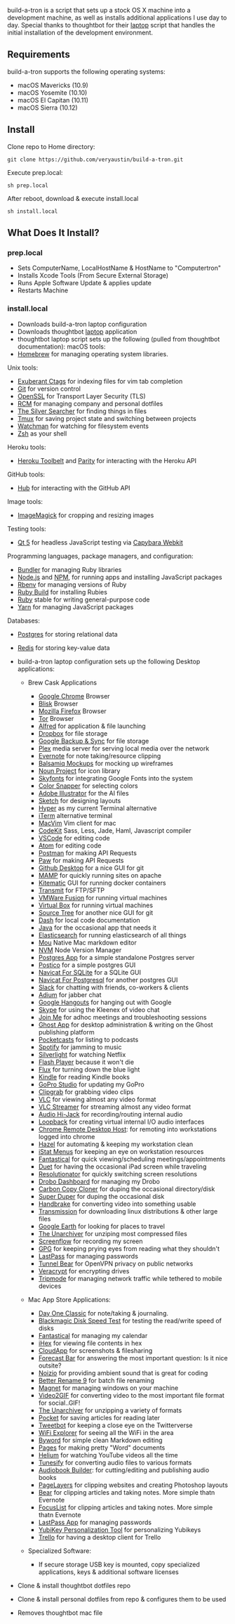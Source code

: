 build-a-tron is a script that sets up a stock OS X machine into a development machine, as well as installs additional applications I use day to day. Special thanks to thoughtbot for their [laptop][lappy] script that handles the initial installation of the development environment.

[lappy]: https://github.com/thoughtbot/laptop

Requirements
--------------
build-a-tron supports the following operating systems:

*  macOS Mavericks (10.9)
*  macOS Yosemite (10.10)
*  macOS El Capitan (10.11)
*  macOS Sierra (10.12)

Install
------
Clone repo to Home directory:
```
git clone https://github.com/veryaustin/build-a-tron.git 
```

Execute prep.local:
```
sh prep.local
```

After reboot, download & execute install.local
```
sh install.local
```

What Does It Install?
---------------------
### prep.local

* Sets ComputerName, LocalHostName & HostName to "Computertron"
* Installs Xcode Tools (From Secure External Storage)
* Runs Apple Software Update & applies update
* Restarts Machine

### install.local

* Downloads build-a-tron laptop configuration
* Downloads thoughtbot [laptop][lappy] application
* thoughtbot laptop script sets up the following (pulled from thoughtbot documentation):
macOS tools:
* [Homebrew] for managing operating system libraries.

Unix tools:
* [Exuberant Ctags] for indexing files for vim tab completion
* [Git] for version control
* [OpenSSL] for Transport Layer Security (TLS)
* [RCM] for managing company and personal dotfiles
* [The Silver Searcher] for finding things in files
* [Tmux] for saving project state and switching between projects
* [Watchman] for watching for filesystem events
* [Zsh] as your shell

[Exuberant Ctags]: http://ctags.sourceforge.net/
[Git]: https://git-scm.com/
[OpenSSL]: https://www.openssl.org/
[RCM]: https://github.com/thoughtbot/rcm
[The Silver Searcher]: https://github.com/ggreer/the_silver_searcher
[Tmux]: http://tmux.github.io/
[Watchman]: https://facebook.github.io/watchman/
[Zsh]: http://www.zsh.org/

Heroku tools:

* [Heroku Toolbelt] and [Parity] for interacting with the Heroku API

[Heroku Toolbelt]: https://toolbelt.heroku.com/
[Parity]: https://github.com/thoughtbot/parity

GitHub tools:

* [Hub] for interacting with the GitHub API

[Hub]: http://hub.github.com/

Image tools:

* [ImageMagick] for cropping and resizing images

Testing tools:

* [Qt 5] for headless JavaScript testing via [Capybara Webkit]

Programming languages, package managers, and configuration:
* [Bundler] for managing Ruby libraries
* [Node.js] and [NPM], for running apps and installing JavaScript packages
* [Rbenv] for managing versions of Ruby
* [Ruby Build] for installing Rubies
* [Ruby] stable for writing general-purpose code
* [Yarn] for managing JavaScript packages

Databases:
* [Postgres] for storing relational data
* [Redis] for storing key-value data

* build-a-tron laptop configuration sets up the following Desktop applications:
  * Brew Cask Applications
    * [Google Chrome] Browser
    * [Blisk] Browser
    * [Mozilla Firefox] Browser
    * [Tor] Browser
    * [Alfred] for application & file launching
    * [Dropbox] for file storage
    * [Google Backup & Sync] for file storage
    * [Plex] media server for serving local media over the network
    * [Evernote] for note taking/resource clipping
    * [Balsamiq Mockups] for mocking up wireframes
    * [Noun Project] for icon library
    * [Skyfonts] for integrating Google Fonts into the system
    * [Color Snapper] for selecting colors
    * [Adobe Illustrator] for the AI files
    * [Sketch] for designing layouts
    * [Hyper] as my current Terminal alternative
    * [iTerm] alternative terminal
    * [MacVim] Vim client for mac
    * [CodeKit] Sass, Less, Jade, Haml, Javascript compiler
    * [VSCode] for editing code
    * [Atom] for editing code
    * [Postman] for making API Requests
    * [Paw] for making API Requests
    * [Github Desktop] for a nice GUI for git
    * [MAMP] for quickly running sites on apache
    * [Kitematic] GUI for running docker containers
    * [Transmit] for FTP/SFTP
    * [VMWare Fusion] for running virtual machines
    * [Virtual Box] for running virtual machines
    * [Source Tree] for another nice GUI for git
    * [Dash] for local code documentation
    * [Java] for the occasional app that needs it
    * [Elasticsearch] for running elasticsearch of all things
    * [Mou] Native Mac markdown editor
    * [NVM] Node Version Manager
    * [Postgres App] for a simple standalone Postgres server
    * [Postico] for a simple postgres GUI
    * [Navicat For SQLite] for a SQLite GUI
    * [Navicat For Postgresql] for another postgres GUI
    * [Slack] for chatting with friends, co-workers & clients
    * [Adium] for jabber chat
    * [Google Hangouts] for hanging out with Google
    * [Skype] for using the Kleenex of video chat
    * [Join Me] for adhoc meetings and troubleshooting sessions
    * [Ghost App] for desktop administration & writing on the Ghost publishing platform
    * [Pocketcasts] for listing to podcasts
    * [Spotify] for jamming to music
    * [Silverlight] for watching Netflix
    * [Flash Player] because it won't die
    * [Flux] for turning down the blue light
    * [Kindle] for reading Kindle books
    * [GoPro Studio] for updating my GoPro
    * [Clipgrab] for grabbing video clips
    * [VLC] for viewing almost any video format
    * [VLC Streamer] for streaming almost any video format
    * [Audio Hi-Jack] for recording/routing internal audio
    * [Loopback] for creating virtual internal I/O audio interfaces
    * [Chrome Remote Desktop Host]: for remoting into workstations logged into chrome
    * [Hazel] for automating & keeping my workstation clean
    * [iStat Menus] for keeping an eye on workstation resources
    * [Fantastical] for quick viewing/scheduling meetings/appointments
    * [Duet] for having the occasional iPad screen while traveling
    * [Resolutionator] for quickly switching screen resolutions
    * [Drobo Dashboard] for managing my Drobo
    * [Carbon Copy Cloner] for duping the occasional directory/disk
    * [Super Duper] for duping the occasional disk
    * [Handbrake] for converting video into something usable
    * [Transmission] for downloading linux distributions & other large files
    * [Google Earth] for looking for places to travel
    * [The Unarchiver] for unziping most compressed files
    * [Screenflow] for recording my screen
    * [GPG] for keeping prying eyes from reading what they shouldn't
    * [LastPass] for managing passwords
    * [Tunnel Bear] for OpenVPN privacy on public networks
    * [Veracrypt] for encrypting drives
    * [Tripmode] for managing network traffic while tethered to mobile devices
  
  * Mac App Store Applications:
    * [Day One Classic] for note/taking & journaling.
    * [Blackmagic Disk Speed Test] for testing the read/write speed of disks
    * [Fantastical] for managing my calendar
    * [iHex] for viewing file contents in hex
    * [CloudApp] for screenshots & filesharing
    * [Forecast Bar] for answering the most important question: Is it nice outsite?
    * [Noizio] for providing ambient sound that is great for coding
    * [Better Rename 9] for batch file renaming
    * [Magnet] for managing windows on your machine
    * [Video2GIF] for converting video to the most important file format for social..GIF!
    * [The Unarchiver] for unzipping a variety of formats
    * [Pocket] for saving articles for reading later
    * [Tweetbot] for keeping a close eye on the Twitterverse
    * [WiFi Explorer] for seeing all the WiFi in the area
    * [Byword] for simple clean Markdown editing
    * [Pages] for making pretty "Word" documents
    * [Helium] for watching YouTube videos all the time
    * [Tunesify] for converting audio files to various formats
    * [Audiobook Builder]: for cutting/editing and publishing audio books
    * [PageLayers] for clipping websites and creating Photoshop layouts
    * [Bear] for clipping articles and taking notes. More simple thatn Evernote
    * [FocusList] for clipping articles and taking notes. More simple thatn Evernote
    * [LastPass App] for managing passwords
    * [YubiKey Personalization Tool] for personalizing Yubikeys
    * [Trello] for having a desktop client for Trello
  
  * Specialized Software:
    * If secure storage USB key is mounted, copy specialized applications, keys & additional software licenses
* Clone & install thoughtbot dotfiles repo
* Clone & install personal dotfiles from repo & configures them to be used
* Removes thoughtbot mac file



[Bundler]: http://bundler.io/
[Exuberant Ctags]: http://ctags.sourceforge.net/
[Foreman]: https://github.com/ddollar/foreman
[hub]: http://hub.github.com/
[Heroku Toolbelt]: https://toolbelt.heroku.com/
[Homebrew]: http://brew.sh/
[ImageMagick]: http://www.imagemagick.org/
[Node.js]: http://nodejs.org/
[NPM]: https://www.npmjs.org/
[Postgres]: http://www.postgresql.org/
[Qt 5]: http://qt-project.org/
[Git]: https://git-scm.com
[Hub]: http://hub.github.com/
[Heroku Toolbelt]: https://toolbelt.heroku.com/
[Parity]: https://github.com/thoughtbot/parity/
[Rbenv]: https://github.com/sstephenson/rbenv
[Yarn]: https://yarnpkg.com/en/
[RCM]: https://github.com/thoughtbot/rcm
[Redis]: http://redis.io/
[Ruby Build]: https://github.com/sstephenson/ruby-build
[Ruby]: https://www.ruby-lang.org/en
[Capybara Webkit]: https://github.com/thoughtbot/capybara-webki
[The Silver Searcher]: https://github.com/ggreer/the_silver_searcher
[Tmux]: http://tmux.sourceforge.net/
[OpenSSL]: https://www.openssl.org/
[RCM]: https://github.com/thoughtbot/rcm
[Watchman]: https://facebook.github.io/watchman/
[Zsh]: http://www.zsh.org/
[Google Chrome]: https://www.google.com/chrome/
[Blisk]: https://blisk.io/
[Mozilla Firefox]: https://www.mozilla.org/en-US/firefox/new/
[Tor]: https://www.torproject.org/projects/torbrowser.html
[Alfred]: https://www.alfredapp.com/
[Dropbox]: http://dropbox.com/
[Google Backup & Sync]: https://www.google.com/drive/download/
[Plex]: https://www.plex.tv/
[Evernote]: http://www.evernote.com
[Balsamiq Mockups]: https://balsamiq.com/products/mockups/
[Noun Project]: https://thenounproject.com/
[Skyfonts]: http://skyfonts.com/
[Color Snapper]: http://colorsnapper.com/
[Adobe Illustrator]: http://www.adobe.com/products/illustrator.html
[Sketch]: https://www.sketchapp.com/
[Hyper]: https://hyper.is/
[iTerm]: https://www.iterm2.com/
[MacVim]: https://github.com/b4winckler/macvim/releases
[CodeKit]: https://incident57.com/codekit/
[VSCode]: https://code.visualstudio.com/
[Atom]: http://www.atom.io/
[Postman]: https://www.getpostman.com/
[Paw]: https://paw.cloud/
[Github Desktop]: https://desktop.github.com/
[MAMP]: https://www.mamp.info/en/
[Kitematic]: https://kitematic.com/
[Transmit]: https://panic.com/transmit/
[VMWare Fusion]: https://www.vmware.com/products/fusion
[Virtual Box]: https://www.virtualbox.org/wiki/Downloads
[Source Tree]: https://www.sourcetreeapp.com/
[Dash]: https://kapeli.com/dash
[Java]: https://www.java.com/en/download/
[Elasticsearch]: https://www.elastic.co/
[Mou]: http://25.io/mou/
[NVM]: https://github.com/creationix/nvm
[Postgres App]: http://postgresapp.com/
[Postico]: https://eggerapps.at/postico/
[Navicat For SQLite]: http://www.navicat.com/products/navicat-for-sqlite/
[Navicat For Postgresql]: http://www.navicat.com/products/navicat-for-postgresql/
[Slack]: https://slack.com/
[Adium]: https://adium.im/
[Google Hangouts]: http://hangouts.google.com/
[Skype]: http://skype.com/
[Join Me]: http://join.me/
[Ghost App]: https://ghost.org/downloads/
[Pocketcasts]: http://www.shiftyjelly.com/pocketcasts/
[Spotify]: http://www.spotify.com/
[Silverlight]: https://www.microsoft.com/silverlight/
[Flash Player]: https://get.adobe.com/flashplayer/
[Music Manager]: https://play.google.com/music/listen?u=0#/manager/
[Kindle]: https://itunes.apple.com/us/app/kindle/id405399194?mt=12
[GoPro Studio]: http://shop.gopro.com/softwareandapp/gopro-studio/GoPro-Studio.html
[Clipgrab]: https://clipgrab.org/
[VLC]: http://www.videolan.org/vlc/index.html
[VLC Streamer]: http://hobbyistsoftware.com/vlcstreamer
[Chrome Remote Desktop Host]: https://chrome.google.com/webstore/detail/chrome-remote-desktop/gbchcmhmhahfdphkhkmpfmihenigjmpp?hl=en
[Hazel]: https://www.noodlesoft.com/hazel.php
[iStat Menus]: https://bjango.com/mac/istatmenus/
[Fantastical]: https://flexibits.com/fantastical
[CrashPlan]: http://www.code42.com/crashplan/
[Duet]: http://www.duetdisplay.com/
[Resolutionator]: http://manytricks.com/resolutionator/
[Drobo Dashboard]: http://www.drobo.com/
[Carbon Copy Cloner]: https://bombich.com/
[Super Duper]: http://www.shirt-pocket.com/SuperDuper/SuperDuperDescription.html
[Handbrake]: https://handbrake.fr/
[Transmission]: http://www.transmissionbt.com/
[Google Earth]: https://www.google.com/earth/
[The Unarchiver]: http://unarchiver.c3.cx/
[Screenflow]: http://www.telestream.net/screenflow/overview.htm
[GPG]: https://gpgtools.org/
[LastPass]: https://lastpass.com/
[Tunnel Bear]: https://www.tunnelbear.com/
[Flux]: https://justgetflux.com/
[Tripmode]: http://tripmode.ch/
[Audio Hi-Jack]: https://www.rogueamoeba.com/audiohijack/
[Loopback]: https://www.rogueamoeba.com/loopback/
[Veracrypt]: https://veracrypt.codeplex.com/
[Tunnel Bear]: https://www.tunnelbear.com/



[Day One Classic]: http://dayoneapp.com/
[Blackmagic Disk Speed Test]: https://itunes.apple.com/us/app/blackmagic-disk-speed-test/id425264550?mt=12
[Fantastical]: https://flexibits.com/fantastical
[iHex]: https://itunes.apple.com/us/app/ihex-hex-editor/id909566003?mt=12
[CloudApp]: https://itunes.apple.com/us/app/cloudapp-capture-share-gifs-videos-screencasts/id417602904?mt=12
[Forecast Bar]: https://itunes.apple.com/us/app/forecast-bar-weather-radar-and-alerts/id982710545?mt=12
[Noizio]: https://itunes.apple.com/us/app/noizio/id928871589?mt=12
[Better Rename 9]: https://itunes.apple.com/us/app/better-rename-9/id414209656?mt=12
[Magnet]: https://itunes.apple.com/us/app/magnet/id441258766?mt=12
[Video2GIF]: https://itunes.apple.com/us/app/video2gif/id672062950?mt=12
[The Unarchiver]: https://itunes.apple.com/us/app/the-unarchiver/id425424353?mt=12
[Pocket]: https://itunes.apple.com/us/app/pocket/id568494494?mt=12
[Tweetbot]: https://tapbots.com/tweetbot/mac/
[WiFi Explorer]: https://itunes.apple.com/us/app/wifi-explorer/id494803304?mt=12
[Byword]: https://itunes.apple.com/us/app/byword/id420212497?mt=12
[Pages]: https://itunes.apple.com/us/app/pages/id409201541?mt=12
[Helium]: https://itunes.apple.com/us/app/helium/id1054607607?mt=12
[Tunesify]: https://itunes.apple.com/us/app/tunesify/id412675054?mt=12
[Audiobook Builder]: https://itunes.apple.com/us/app/audiobook-builder/id406226796?mt=12
[PageLayers]: https://itunes.apple.com/us/app/page-layers-website-screenshots-with-layers/id437835477?mt=12
[Bear]: https://itunes.apple.com/us/app/bear-beautiful-writing-app-for-notes-and-prose/id1091189122?mt=12
[FocusList]: https://itunes.apple.com/us/app/focuslist-focus-timer-and-daily-planner/id1086877679?mt=12
[LastPass App]: https://itunes.apple.com/us/app/lastpass-password-manager-and-secure-vault/id926036361?mt=12
[YubiKey Personalization Tool]: https://itunes.apple.com/us/app/yubikey-personalization-tool/id638161122?mt=12
[Trello]: https://itunes.apple.com/us/app/trello/id1278508951?mt=12
